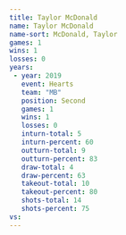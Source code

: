 ```yaml
---
title: Taylor McDonald
name: Taylor McDonald
name-sort: McDonald, Taylor
games: 1
wins: 1
losses: 0
years:
 - year: 2019
   event: Hearts
   team: "MB"
   position: Second
   games: 1
   wins: 1
   losses: 0
   inturn-total: 5
   inturn-percent: 60
   outturn-total: 9
   outturn-percent: 83
   draw-total: 4
   draw-percent: 63
   takeout-total: 10
   takeout-percent: 80
   shots-total: 14
   shots-percent: 75
vs:
---
```

